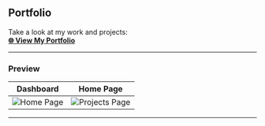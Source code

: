 ## Portfolio

Take a look at my work and projects:  
**[🌐 View My Portfolio](https://portfoliokhang.vercel.app/)**  

---

### Preview  

| Dashboard | Home Page |
|-----------|---------------|
| ![Home Page](https://github.com/user-attachments/assets/0bc5d8f2-48ac-4850-9bd9-2eaabd97ee70) | ![Projects Page](https://github.com/user-attachments/assets/612b639c-a680-4ac4-8263-37b75bb8e62f) |

---

